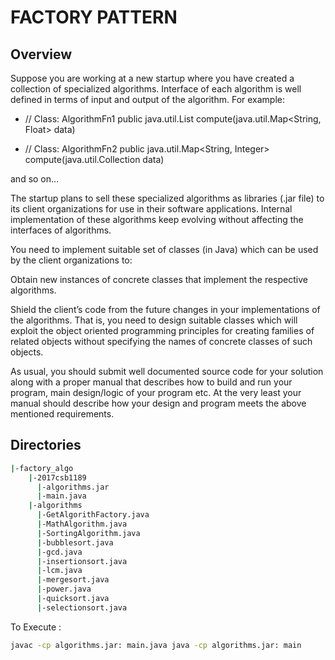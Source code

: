 # FACTORY PATTERN

## Overview

Suppose you are working at a new startup where you have created a collection of specialized algorithms. Interface of each algorithm is well defined in terms of input and output of the algorithm. For example:

- // Class: AlgorithmFn1
public java.util.List compute(java.util.Map<String, Float> data) 

- // Class: AlgorithmFn2
public java.util.Map<String, Integer> compute(java.util.Collection data) 

and so on…

The startup plans to sell these specialized algorithms as libraries (.jar file) to its client organizations for use in their software applications. Internal implementation of these algorithms keep evolving without affecting the interfaces of algorithms. 


You need to implement suitable set of classes (in Java) which can be used by the client organizations to:

Obtain new instances of concrete classes that implement the respective algorithms.

Shield the client’s code from the future changes in your implementations of the algorithms. That is, you need to design suitable classes which will exploit the object oriented programming principles for creating families of related objects without specifying the names of concrete classes of such objects.


As usual, you should submit well documented source code for your solution along with a proper manual that describes how to build and run your program, main design/logic of your program etc. At the very least your manual should describe how your design and program meets the above mentioned requirements.

## Directories

```bash
|-factory_algo
    |-2017csb1189
      |-algorithms.jar
      |-main.java
    |-algorithms
      |-GetAlgorithFactory.java
      |-MathAlgorithm.java
      |-SortingAlgorithm.java
      |-bubblesort.java
      |-gcd.java
      |-insertionsort.java
      |-lcm.java
      |-mergesort.java
      |-power.java
      |-quicksort.java
      |-selectionsort.java
```

To Execute :

```bash
javac -cp algorithms.jar: main.java java -cp algorithms.jar: main
```

